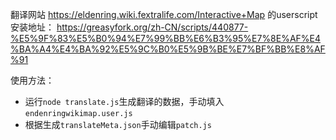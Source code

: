 翻译网站 https://eldenring.wiki.fextralife.com/Interactive+Map 的userscript
安装地址： https://greasyfork.org/zh-CN/scripts/440877-%E5%9F%83%E5%B0%94%E7%99%BB%E6%B3%95%E7%8E%AF%E4%BA%A4%E4%BA%92%E5%9C%B0%E5%9B%BE%E7%BF%BB%E8%AF%91

使用方法：
* 运行`node translate.js`生成翻译的数据，手动填入`endenringwikimap.user.js`
* 根据生成`translateMeta.json`手动编辑`patch.js`
